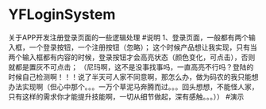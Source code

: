 # YFLoginSystem
关于APP开发注册登录页面的一些逻辑处理
#说明
1、登录页面，一般都有两个输入框，一个登录按钮，一个注册按钮（忽略）；
这个时候产品想让我实现，只有当两个输入框都有内容的时候，登录按钮才会高亮状态（颜色变化，可点击），否则就都是置灰不可点击；
（尼玛啊，这不是没事找事吗，一直高亮不行吗？登陆的时候自己检测啊！！！说了半天可人家不同意啊，那怎么办，做为码农的我只能想办法实现啊（但心中那个。。。一万个草泥马奔腾而过。。。回头想想，不能怪人家，只有这样的需求你才能提升技能啊，一切从细节做起，深有感触。。。））
#演示
